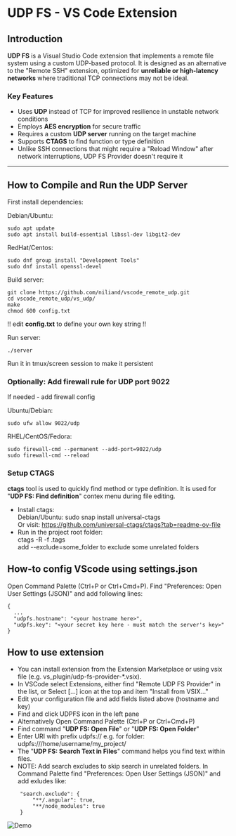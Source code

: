 
# UDP FS - VS Code Extension

## Introduction

**UDP FS** is a Visual Studio Code extension that implements a remote file system using a custom UDP-based protocol. It is designed as an alternative to the "Remote SSH" extension, optimized for **unreliable or high-latency networks** where traditional TCP connections may not be ideal.

### Key Features

- Uses **UDP** instead of TCP for improved resilience in unstable network conditions  
- Employs **AES encryption** for secure traffic  
- Requires a custom **UDP server** running on the target machine
- Supports **CTAGS** to find function or type definition
- Unlike SSH connections that might require a "Reload Window" after network interruptions, UDP FS Provider doesn't require it

---

## How to Compile and Run the UDP Server
First install dependencies:

Debian/Ubuntu:
~~~
sudo apt update
sudo apt install build-essential libssl-dev libgit2-dev
~~~

RedHat/Centos:
~~~
sudo dnf group install "Development Tools"
sudo dnf install openssl-devel
~~~

Build server:
~~~
git clone https://github.com/niliand/vscode_remote_udp.git
cd vscode_remote_udp/vs_udp/
make
chmod 600 config.txt
~~~
!! edit **config.txt** to define your own key string !!

Run server:
~~~
./server
~~~

Run it in tmux/screen session to make it persistent

### Optionally: Add firewall rule for UDP port 9022
If needed - add firewall config

Ubuntu/Debian:
~~~
sudo ufw allow 9022/udp
~~~

RHEL/CentOS/Fedora:
~~~
sudo firewall-cmd --permanent --add-port=9022/udp
sudo firewall-cmd --reload
~~~

### Setup CTAGS
**ctags** tool is used to quickly find method or type definition. It is used for "**UDP FS: Find definition**" contex menu during file editing.
- Install ctags:  
  Debian/Ubuntu: sudo snap install universal-ctags  
  Or visit: https://github.com/universal-ctags/ctags?tab=readme-ov-file
- Run in the project root folder:  
  ctags -R -f .tags  
  add --exclude=some_folder to exclude some unrelated folders

## How-to config VScode using settings.json ###
Open Command Palette (Ctrl+P or Ctrl+Cmd+P). Find "Preferences: Open User Settings (JSON)" and add following lines:
~~~
{
  ...
  "udpfs.hostname": "<your hostname here>",
  "udpfs.key": "<your secret key here - must match the server's key>"
}
~~~

## How to use extension
- You can install extension from the Extension Marketplace or using vsix file (e.g. vs_plugin/udp-fs-provider-*.vsix).
- In VSCode select Extensions, either find "Remote UDP FS Provider" in the list, or Select [...] icon at the top and item "Install from VSIX..."
- Edit your configuration file and add fields listed above (hostname and key)
- Find and click UDPFS icon in the left pane
- Alternatively Open Command Palette (Ctrl+P or Ctrl+Cmd+P)
- Find command "**UDP FS: Open File**" or "**UDP FS: Open Folder**"
- Enter URI with prefix udpfs:// e.g. for folder: udpfs:///home/username/my_project/
- The "**UDP FS: Search Text in Files**" command helps you find text within files.
- NOTE: Add search excludes to skip search in unrelated folders. In Command Palette find "Preferences: Open User Settings (JSON)" and add exludes like:
~~~
    "search.exclude": {
        "**/.angular": true,
        "**/node_modules": true
    }
~~~

![Demo](example01.gif)  
